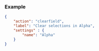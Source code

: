 ### Example

```json
{
    "action": "clearfield",
    "label": "Clear selections in Alpha",
    "settings" : {
        "name": "Alpha"
    }
}
```

